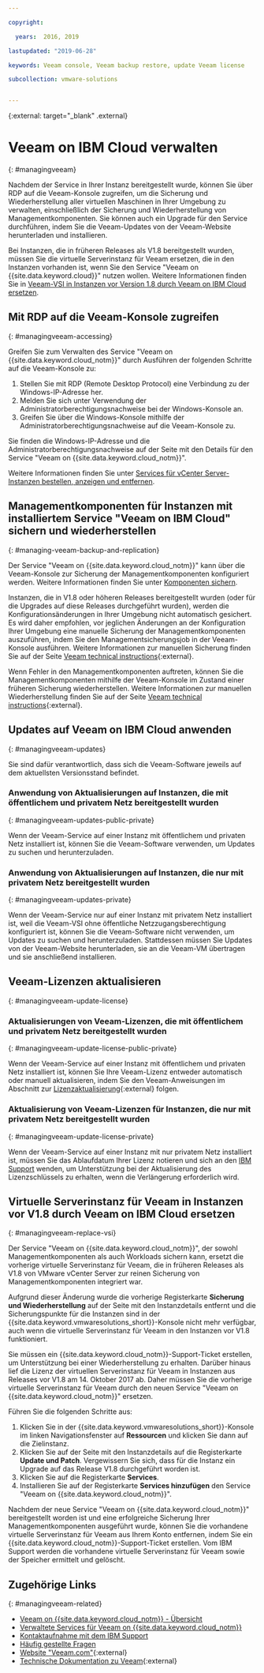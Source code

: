 ```yaml
---

copyright:

  years:  2016, 2019

lastupdated: "2019-06-28"

keywords: Veeam console, Veeam backup restore, update Veeam license

subcollection: vmware-solutions


---
```


{:external: target="_blank" .external}

# Veeam on IBM Cloud verwalten
{: #managingveeam}

Nachdem der Service in Ihrer Instanz bereitgestellt wurde, können Sie über RDP auf die Veeam-Konsole zugreifen, um die Sicherung und Wiederherstellung aller virtuellen Maschinen in Ihrer Umgebung zu verwalten, einschließlich der Sicherung und Wiederherstellung von Managementkomponenten. Sie können auch ein Upgrade für den Service durchführen, indem Sie die Veeam-Updates von der Veeam-Website herunterladen und installieren.

Bei Instanzen, die in früheren Releases als V1.8 bereitgestellt wurden, müssen Sie die virtuelle Serverinstanz für Veeam ersetzen, die in den Instanzen vorhanden ist, wenn Sie den Service "Veeam on {{site.data.keyword.cloud}}" nutzen wollen. Weitere Informationen finden Sie in [Veeam-VSI in Instanzen vor Version 1.8 durch Veeam on IBM Cloud ersetzen](/docs/services/vmwaresolutions/services?topic=vmware-solutions-managingveeam#managingveeam-replace-vsi).

## Mit RDP auf die Veeam-Konsole zugreifen
{: #managingveeam-accessing}

Greifen Sie zum Verwalten des Service "Veeam on {{site.data.keyword.cloud_notm}}" durch Ausführen der folgenden Schritte auf die Veeam-Konsole zu:
1. Stellen Sie mit RDP (Remote Desktop Protocol) eine Verbindung zu der Windows-IP-Adresse her.
2. Melden Sie sich unter Verwendung der Administratorberechtigungsnachweise bei der Windows-Konsole an.
3. Greifen Sie über die Windows-Konsole mithilfe der Administratorberechtigungsnachweise auf die Veeam-Konsole zu.

Sie finden die Windows-IP-Adresse und die Administratorberechtigungsnachweise auf der Seite mit den Details für den Service "Veeam on {{site.data.keyword.cloud_notm}}".

Weitere Informationen finden Sie unter [Services für vCenter Server-Instanzen bestellen, anzeigen und entfernen](/docs/services/vmwaresolutions/vcenter?topic=vmware-solutions-vc_addingremovingservices).

## Managementkomponenten für Instanzen mit installiertem Service "Veeam on IBM Cloud" sichern und wiederherstellen
{: #managing-veeam-backup-and-replication}

Der Service "Veeam on {{site.data.keyword.cloud_notm}}" kann über die Veeam-Konsole zur Sicherung der Managementkomponenten konfiguriert werden. Weitere Informationen finden Sie unter [Komponenten sichern](/docs/services/vmwaresolutions/archiref/solution?topic=vmware-solutions-solution_backingup).

Instanzen, die in V1.8 oder höheren Releases bereitgestellt wurden (oder für die Upgrades auf diese Releases durchgeführt wurden), werden die Konfigurationsänderungen in Ihrer Umgebung nicht automatisch gesichert. Es wird daher empfohlen, vor jeglichen Änderungen an der Konfiguration Ihrer Umgebung eine manuelle Sicherung der Managementkomponenten auszuführen, indem Sie den Managementsicherungsjob in der Veeam-Konsole ausführen. Weitere Informationen zur manuellen Sicherung finden Sie auf der Seite [Veeam technical instructions](https://helpcenter.veeam.com/backup/vsphere/scheduing_manual.html){:external}.

Wenn Fehler in den Managementkomponenten auftreten, können Sie die Managementkomponenten mithilfe der Veeam-Konsole im Zustand einer früheren Sicherung wiederherstellen. Weitere Informationen zur manuellen Wiederherstellung finden Sie auf der Seite [Veeam technical instructions]( https://helpcenter.veeam.com/backup/vsphere/performing_full_recovery.html){:external}.

## Updates auf Veeam on IBM Cloud anwenden
{: #managingveeam-updates}

Sie sind dafür verantwortlich, dass sich die Veeam-Software jeweils auf dem aktuellsten Versionsstand befindet.

### Anwendung von Aktualisierungen auf Instanzen, die mit öffentlichem und privatem Netz bereitgestellt wurden
{: #managingveeam-updates-public-private}

Wenn der Veeam-Service auf einer Instanz mit öffentlichem und privaten Netz installiert ist, können Sie die Veeam-Software verwenden, um Updates zu suchen und herunterzuladen.

### Anwendung von Aktualisierungen auf Instanzen, die nur mit privatem Netz bereitgestellt wurden
{: #managingveeam-updates-private}

Wenn der Veeam-Service nur auf einer Instanz mit privatem Netz installiert ist, weil die Veeam-VSI ohne öffentliche Netzzugangsberechtigung konfiguriert ist, können Sie die Veeam-Software nicht verwenden, um Updates zu suchen und herunterzuladen. Stattdessen müssen Sie Updates von der Veeam-Website herunterladen, sie an die Veeam-VM übertragen und sie anschließend installieren.

## Veeam-Lizenzen aktualisieren
{: #managingveeam-update-license}

### Aktualisierungen von Veeam-Lizenzen, die mit öffentlichem und privatem Netz bereitgestellt wurden
{: #managingveeam-update-license-public-private}

Wenn der Veeam-Service auf einer Instanz mit öffentlichem und privaten Netz installiert ist, können Sie Ihre Veeam-Lizenz entweder automatisch oder manuell aktualisieren, indem Sie den Veeam-Anweisungen im Abschnitt zur [Lizenzaktualisierung]( https://helpcenter.veeam.com/docs/backup/vsphere/license_update.html){:external} folgen.

### Aktualisierung von Veeam-Lizenzen für Instanzen, die nur mit privatem Netz bereitgestellt wurden
{: #managingveeam-update-license-private}

Wenn der Veeam-Service auf einer Instanz mit nur privatem Netz installiert ist, müssen Sie das Ablaufdatum Ihrer Lizenz notieren und sich an den [IBM Support](/docs/services/vmwaresolutions/vmonic?topic=vmware-solutions-trbl_support) wenden, um Unterstützung bei der Aktualisierung des Lizenzschlüssels zu erhalten, wenn die Verlängerung erforderlich wird.

## Virtuelle Serverinstanz für Veeam in Instanzen vor V1.8 durch Veeam on IBM Cloud ersetzen
{: #managingveeam-replace-vsi}

Der Service "Veeam on {{site.data.keyword.cloud_notm}}", der sowohl Managementkomponenten als auch Workloads sichern kann, ersetzt die vorherige virtuelle Serverinstanz für Veeam, die in früheren Releases als V1.8 von VMware vCenter Server zur reinen Sicherung von Managementkomponenten integriert war.

Aufgrund dieser Änderung wurde die vorherige Registerkarte **Sicherung und Wiederherstellung** auf der Seite mit den Instanzdetails entfernt und die Sicherungspunkte für die Instanzen sind in der {{site.data.keyword.vmwaresolutions_short}}-Konsole nicht mehr verfügbar, auch wenn die virtuelle Serverinstanz für Veeam in den Instanzen vor V1.8 funktioniert.

Sie müssen ein {{site.data.keyword.cloud_notm}}-Support-Ticket erstellen, um Unterstützung bei einer Wiederherstellung zu erhalten. Darüber hinaus lief die Lizenz der virtuellen Serverinstanz für Veeam in Instanzen aus Releases vor V1.8 am 14. Oktober 2017 ab. Daher müssen Sie die vorherige virtuelle Serverinstanz für Veeam durch den neuen Service "Veeam on {{site.data.keyword.cloud_notm}}" ersetzen.

Führen Sie die folgenden Schritte aus:
1. Klicken Sie in der {{site.data.keyword.vmwaresolutions_short}}-Konsole im linken Navigationsfenster auf **Ressourcen** und klicken Sie dann auf die Zielinstanz.
2. Klicken Sie auf der Seite mit den Instanzdetails auf die Registerkarte **Update und Patch**. Vergewissern Sie sich, dass für die Instanz ein Upgrade auf das Release V1.8 durchgeführt worden ist.
3. Klicken Sie auf die Registerkarte **Services**.
4. Installieren Sie auf der Registerkarte **Services hinzufügen** den Service "Veeam on {{site.data.keyword.cloud_notm}}".

Nachdem der neue Service "Veeam on {{site.data.keyword.cloud_notm}}" bereitgestellt worden ist und eine erfolgreiche Sicherung Ihrer Managementkomponenten ausgeführt wurde, können Sie die vorhandene virtuelle Serverinstanz für Veeam aus Ihrem Konto entfernen, indem Sie ein {{site.data.keyword.cloud_notm}}-Support-Ticket erstellen. Vom IBM Support werden die vorhandene virtuelle Serverinstanz für Veeam sowie der Speicher ermittelt und gelöscht.

## Zugehörige Links
{: #managingveeam-related}

* [Veeam on {{site.data.keyword.cloud_notm}} - Übersicht](/docs/services/vmwaresolutions/services?topic=vmware-solutions-veeam_considerations)
* [Verwaltete Services für Veeam on {{site.data.keyword.cloud_notm}}](/docs/services/vmwaresolutions/services?topic=vmware-solutions-managing_veeam_services)
* [Kontaktaufnahme mit dem IBM Support](/docs/services/vmwaresolutions/vmonic?topic=vmware-solutions-trbl_support)
* [Häufig gestellte Fragen](/docs/services/vmwaresolutions/vmonic?topic=vmware-solutions-faq)
* [Website "Veeam.com"](https://www.veeam.com/){:external}
* [Technische Dokumentation zu Veeam](https://www.veeam.com/documentation-guides-datasheets.html){:external}
